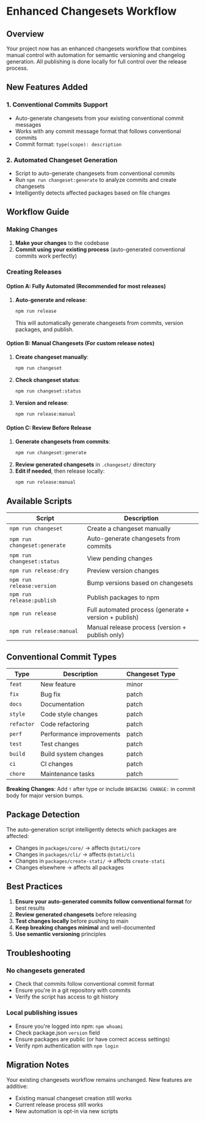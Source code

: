 # Enhanced Changesets Workflow

## Overview

Your project now has an enhanced changesets workflow that combines manual control with automation for semantic versioning and changelog generation. All publishing is done locally for full control over the release process.

## New Features Added

### 1. Conventional Commits Support

- Auto-generate changesets from your existing conventional commit messages
- Works with any commit message format that follows conventional commits
- Commit format: `type(scope): description`

### 2. Automated Changeset Generation

- Script to auto-generate changesets from conventional commits
- Run `npm run changeset:generate` to analyze commits and create changesets
- Intelligently detects affected packages based on file changes

## Workflow Guide

### Making Changes

1. **Make your changes** to the codebase
2. **Commit using your existing process** (auto-generated conventional commits work perfectly)

### Creating Releases

#### Option A: Fully Automated (Recommended for most releases)

1. **Auto-generate and release**:
   ```bash
   npm run release
   ```
   This will automatically generate changesets from commits, version packages, and publish.

#### Option B: Manual Changesets (For custom release notes)

1. **Create changeset manually**:
   ```bash
   npm run changeset
   ```
2. **Check changeset status**:
   ```bash
   npm run changeset:status
   ```
3. **Version and release**:
   ```bash
   npm run release:manual
   ```

#### Option C: Review Before Release

1. **Generate changesets from commits**:
   ```bash
   npm run changeset:generate
   ```
2. **Review generated changesets** in `.changeset/` directory
3. **Edit if needed**, then release locally:
   ```bash
   npm run release:manual
   ```

## Available Scripts

| Script                       | Description                                           |
| ---------------------------- | ----------------------------------------------------- |
| `npm run changeset`          | Create a changeset manually                           |
| `npm run changeset:generate` | Auto-generate changesets from commits                 |
| `npm run changeset:status`   | View pending changes                                  |
| `npm run release:dry`        | Preview version changes                               |
| `npm run release:version`    | Bump versions based on changesets                     |
| `npm run release:publish`    | Publish packages to npm                               |
| `npm run release`            | Full automated process (generate + version + publish) |
| `npm run release:manual`     | Manual release process (version + publish only)       |

## Conventional Commit Types

| Type       | Description              | Changeset Type |
| ---------- | ------------------------ | -------------- |
| `feat`     | New feature              | minor          |
| `fix`      | Bug fix                  | patch          |
| `docs`     | Documentation            | patch          |
| `style`    | Code style changes       | patch          |
| `refactor` | Code refactoring         | patch          |
| `perf`     | Performance improvements | patch          |
| `test`     | Test changes             | patch          |
| `build`    | Build system changes     | patch          |
| `ci`       | CI changes               | patch          |
| `chore`    | Maintenance tasks        | patch          |

**Breaking Changes**: Add `!` after type or include `BREAKING CHANGE:` in commit body for major version bumps.

## Package Detection

The auto-generation script intelligently detects which packages are affected:

- Changes in `packages/core/` → affects `@stati/core`
- Changes in `packages/cli/` → affects `@stati/cli`
- Changes in `packages/create-stati/` → affects `create-stati`
- Changes elsewhere → affects all packages

## Best Practices

1. **Ensure your auto-generated commits follow conventional format** for best results
2. **Review generated changesets** before releasing
3. **Test changes locally** before pushing to main
4. **Keep breaking changes minimal** and well-documented
5. **Use semantic versioning** principles

## Troubleshooting

### No changesets generated

- Check that commits follow conventional commit format
- Ensure you're in a git repository with commits
- Verify the script has access to git history

### Local publishing issues

- Ensure you're logged into npm: `npm whoami`
- Check package.json `version` field
- Ensure packages are public (or have correct access settings)
- Verify npm authentication with `npm login`

## Migration Notes

Your existing changesets workflow remains unchanged. New features are additive:

- Existing manual changeset creation still works
- Current release process still works
- New automation is opt-in via new scripts
